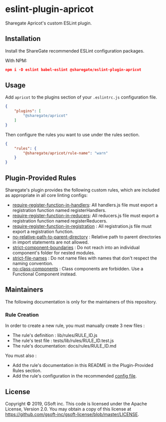 # eslint-plugin-apricot

Sharegate Apricot's custom ESLint plugin.

## Installation

Install the ShareGate recommended ESLint configuration packages.

With NPM:

```json
npm i -D eslint babel-eslint @sharegate/eslint-plugin-apricot
```

## Usage

Add `apricot` to the plugins section of your `.eslintrc.js` configuration file.

```json
{
    "plugins": [
        "@sharegate/apricot"
    ]
}
```


Then configure the rules you want to use under the rules section.

```json
{
    "rules": {
        "@sharegate/apricot/rule-name": "warn"
    }
}
```

## Plugin-Provided Rules

Sharegate's plugin provides the following custom rules, which are included as appropriate in all core linting configs:

- [require-register-function-in-handlers](docs/rules/require-register-function-in-handlers): All handlers.js file must export a registration function named registerHandlers.
- [require-register-function-in-reducers](docs/rules/require-register-function-in-reducers): All reducers.js file must export a registration function named registerReducers.
- [require-register-function-in-registration](docs/rules/require-register-function-in-registration) : All registration.js file must export a registration function.
- [no-relative-path-to-parent-directory](docs/rules/no-relative-path-to-parent-directory) : Relative path to parent directories in import statements are not allowed.
- [strict-component-boundaries](docs/rules/strict-component-boundaries) : Do not reach into an individual component's folder for nested modules.
- [strict-file-names](docs/rules/strict-file-names) : Do not name files with names that don't respect the naming convention.
- [no-class-components](docs/rules/no-class-components) : Class components are forbidden. Use a Functional Component instead.

## Maintainers

The following documentation is only for the maintainers of this repository.

### Rule Creation

In order to create a new rule, you must manually create 3 new files :

- The rule's definition : lib/rules/RULE_ID.js
- The rule's test file : tests/lib/rules/RULE_ID.test.js
- The rule's documentation: docs/rules/RULE_ID.md

You must also :
- Add the rule's documentation in this README in the Plugin-Provided Rules section.
- Add the rule's configuration in the recommended [config file](lib/configs/recommended.js).

## License

Copyright © 2019, GSoft inc. This code is licensed under the Apache License, Version 2.0. You may obtain a copy of this license at https://github.com/gsoft-inc/gsoft-license/blob/master/LICENSE.

